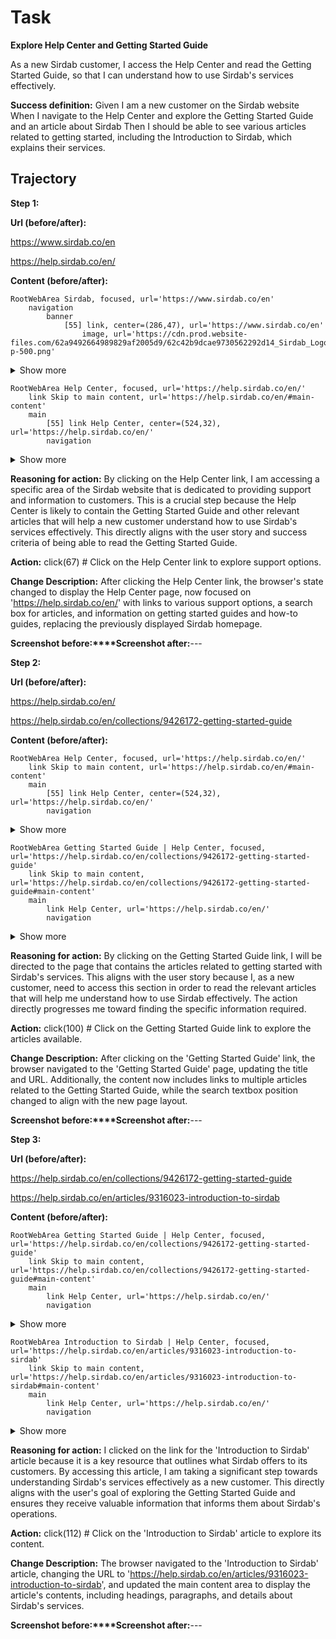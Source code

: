 # Task

**Explore Help Center and Getting Started Guide**

As a new Sirdab customer,
I access the Help Center and read the Getting Started Guide,
so that I can understand how to use Sirdab's services effectively.

**Success definition:** Given I am a new customer on the Sirdab website
When I navigate to the Help Center and explore the Getting Started Guide and an article about Sirdab
Then I should be able to see various articles related to getting started, including the Introduction to Sirdab, which explains their services.

## Trajectory

**Step 1:**

**Url (before/after):** 

https://www.sirdab.co/en

https://help.sirdab.co/en/

**Content (before/after):** 

```
RootWebArea Sirdab, focused, url='https://www.sirdab.co/en'
	navigation
		banner
			[55] link, center=(286,47), url='https://www.sirdab.co/en'
				image, url='https://cdn.prod.website-files.com/62a9492664989829af2005d9/62c42b9dcae9730562292d14_Sirdab_Logo_Arabic_English-p-500.png'
```
<details><summary>Show more</summary>

```
			navigation
				list
					listitem
						[67] link Help Center, center=(1026,47), url='http://help.sirdab.co/'
			[74] button English, center=(1624,47), expanded=False, hasPopup='menu'
			[79] link Sign Up, center=(1764,47), url='https://sirdab.app/sign-up'
		link, url='tel:+966555108176'
		heading Everything You Need For Your Logistics
		paragraph
			StaticText The easiest way to store, manage, and distribute your inventory from a single screen
		[95] link Get Started Today, center=(235,682), url='https://www.sirdab.co/contact-us-en'
		image, url='https://cdn.prod.website-files.com/62a9492664989829af2005d9/6578f9ce753a17ea237df3b9_sirdab-website%20header-p-1080.png'
	image, url='https://cdn.prod.website-files.com/62a9492664989829af2005d9/657675580c04aea897da3810_%25ARABICA_full_Logo.svg-p-500.png'
	image, url='https://cdn.prod.website-files.com/62a9492664989829af2005d9/657670371a78e1105b7e58ca_1190px-01_NUPCO_LOGO_DUAL_RGB-01-modified-fotor-bg-remover-20231210211230.png'
	image, url='https://cdn.prod.website-files.com/62a9492664989829af2005d9/658818a80016c05e38b2660d_1200x600wa-removebg-preview-modified%201.png'
	image, url='https://cdn.prod.website-files.com/62a9492664989829af2005d9/6577cf774fa1ee60fa0619e6_4912277d832b908c60106dfc795b4fb3%20(1)-p-500.jpg'
	image, url='https://cdn.prod.website-files.com/62a9492664989829af2005d9/658817d4966a3456e645fa50_1611734238_ratio.png'
	image, url='https://cdn.prod.website-files.com/62a9492664989829af2005d9/6577cd666064accb7ad57bac_1630640176148.jpeg'
	image, url='https://cdn.prod.website-files.com/62a9492664989829af2005d9/65881948928091ed17111e04_1697356583931%201.png'
	image, url='https://cdn.prod.website-files.com/62a9492664989829af2005d9/6577d0e24321b16ed241e2cd_btw_by_the_way_logo.jpeg'
	image, url='https://cdn.prod.website-files.com/62a9492664989829af2005d9/6577d803683056c14155329c_Burgeration_Logo.svg-modified%20(1).png'
	image, url='https://cdn.prod.website-files.com/62a9492664989829af2005d9/65767189def1994ed5f651b1_chalhoub-cs-logo-3-modified.png'
	image, url='https://cdn.prod.website-files.com/62a9492664989829af2005d9/6577d402f75049dbc6138840_download%20(6)%20(1).png'
	image, url='https://cdn.prod.website-files.com/62a9492664989829af2005d9/6577d5450b4f2cd963a2b79d_image%20(39)-p-500.png'
	image, url='https://cdn.prod.website-files.com/62a9492664989829af2005d9/658818478d81626463ee9f2a_image%20(43)-p-500.png'
	image, url='https://cdn.prod.website-files.com/62a9492664989829af2005d9/657667b6e56da3e44adabc3f_MBC_Group-p-500.png'
	image, url='https://cdn.prod.website-files.com/62a9492664989829af2005d9/657674af659c7fb855918d7b_musanadah_logo_new-modified-p-500.png'
	image, url='https://cdn.prod.website-files.com/62a9492664989829af2005d9/6577ccfbbf951f27e10fd3ed_Saudi-Sports-for-All-Federation--p-500.jpg'
	image, url='https://cdn.prod.website-files.com/62a9492664989829af2005d9/657675580c04aea897da3810_%25ARABICA_full_Logo.svg-p-500.png'
	image, url='https://cdn.prod.website-files.com/62a9492664989829af2005d9/657670371a78e1105b7e58ca_1190px-01_NUPCO_LOGO_DUAL_RGB-01-modified-fotor-bg-remover-20231210211230.png'
	image, url='https://cdn.prod.website-files.com/62a9492664989829af2005d9/658818a80016c05e38b2660d_1200x600wa-removebg-preview-modified%201.png'
	image, url='https://cdn.prod.website-files.com/62a9492664989829af2005d9/6577cf774fa1ee60fa0619e6_4912277d832b908c60106dfc795b4fb3%20(1)-p-500.jpg'
	image, url='https://cdn.prod.website-files.com/62a9492664989829af2005d9/658817d4966a3456e645fa50_1611734238_ratio.png'
	image, url='https://cdn.prod.website-files.com/62a9492664989829af2005d9/6577cd666064accb7ad57bac_1630640176148.jpeg'
	image, url='https://cdn.prod.website-files.com/62a9492664989829af2005d9/65881948928091ed17111e04_1697356583931%201.png'
	image, url='https://cdn.prod.website-files.com/62a9492664989829af2005d9/6577d0e24321b16ed241e2cd_btw_by_the_way_logo.jpeg'
	image, url='https://cdn.prod.website-files.com/62a9492664989829af2005d9/6577d803683056c14155329c_Burgeration_Logo.svg-modified%20(1).png'
	image, url='https://cdn.prod.website-files.com/62a9492664989829af2005d9/65767189def1994ed5f651b1_chalhoub-cs-logo-3-modified.png'
	image, url='https://cdn.prod.website-files.com/62a9492664989829af2005d9/6577d402f75049dbc6138840_download%20(6)%20(1).png'
	image, url='https://cdn.prod.website-files.com/62a9492664989829af2005d9/6577d5450b4f2cd963a2b79d_image%20(39)-p-500.png'
	image, url='https://cdn.prod.website-files.com/62a9492664989829af2005d9/658818478d81626463ee9f2a_image%20(43)-p-500.png'
	image, url='https://cdn.prod.website-files.com/62a9492664989829af2005d9/657667b6e56da3e44adabc3f_MBC_Group-p-500.png'
	image, url='https://cdn.prod.website-files.com/62a9492664989829af2005d9/657674af659c7fb855918d7b_musanadah_logo_new-modified-p-500.png'
	image, url='https://cdn.prod.website-files.com/62a9492664989829af2005d9/6577ccfbbf951f27e10fd3ed_Saudi-Sports-for-All-Federation--p-500.jpg'
	image, url='https://cdn.prod.website-files.com/62a9492664989829af2005d9/675b016599d78c2aadf9b2fa_icon-trucking.svg'
	heading Transport
		strong
	paragraph
		StaticText Move goods to and from warehouse within and between citiesWide variety of vehicles to meet any use-case
	image, url='https://cdn.prod.website-files.com/62a9492664989829af2005d9/675b016544b449a171106aac_icon-warehouse-1.svg'
	heading Store
		strong
	paragraph
		StaticText Dry, ambient, chilled, and frozen warehouses for monthly or long-term storageLicensed for various uses-cases and sectors (food, medical, cosmetics, hazardous materials)
	image, url='https://cdn.prod.website-files.com/62a9492664989829af2005d9/675b0166291d51d8959273b0_icon-custom-clearance-1.svg'
	heading Clear Customs
		strong
	paragraph
		StaticText Customs clearance at all ports of entry in the KingdomContinuous support from when your shipment leaves supplier till arrival at warehouse
	heading The Largest Network of Warehouses in Saudi Arabia
	paragraph
		StaticText Get connected with an affordable space that fits your needs
	image, url='https://cdn.prod.website-files.com/62a9492664989829af2005d9/65896b8358b3e7ed3909c3d2_warehouse.png'
	StaticText 800,000
	StaticText +
	heading SqM aggregated
	image, url='https://cdn.prod.website-files.com/62a9492664989829af2005d9/65896b7345b75ab5c8192806_user-heart-p-500.png'
	StaticText 900
	StaticText +
	heading Active Businesses
	image, url='https://cdn.prod.website-files.com/62a9492664989829af2005d9/65896aa19c1ad56db28baf50_location-pin-check8.png'
	StaticText 80
	StaticText +
	heading Active Locations
	link Get Started Today, url='http://www.sirdab.co/contact-us-en'
	heading How We Work
	paragraph
		StaticText Straightforward steps to get your space and optimize your supply chain
	heading Request
	heading Request Service
	paragraph
		StaticText Get in touch with one of our experts to review your needs and learn how we can help
	image, url='https://cdn.prod.website-files.com/62a9492664989829af2005d9/62b8c08d2f00917ab5fdba5d_img-request-1.svg'
	heading Pick up
	heading We will arrange pickups and supplier drop-offs of your items
	paragraph
		StaticText Our team will handle all of your logistics needs from and to our warehouses
	image, url='https://cdn.prod.website-files.com/62a9492664989829af2005d9/62b8c0d7009ec680fe8b8be4_img-arrange-1.svg'
	heading Store
	heading We'll store it safely
	paragraph
		StaticText Our team will assist in selecting the most ideal locations for storing your inventory whether it is dry, ambient, chilled or frozen
	image, url='https://cdn.prod.website-files.com/62a9492664989829af2005d9/62b8c15e8e2a46457d018f4f_img-monitor-1.svg'
	heading Manage & Analyze
	heading Manage and analyze your inventory through Sirdab portal
	paragraph
		StaticText Through our portal, you will be able to view inventory levels and weekly consumption by SKU, inbounds and outbounds activities
	image, url='https://cdn.prod.website-files.com/62a9492664989829af2005d9/62bc92190dd247f5849eeb4d_img-manage-2.svg'
	heading Distribute
	heading Distribute your inventory with a click of a button
	paragraph
		StaticText Distribute your inventory to branches, request LTL freight and manage deliveries to consumers, all through one platform
	image, url='https://cdn.prod.website-files.com/62a9492664989829af2005d9/62b8c285ec2e00422341f55e_img-delivered-1.svg'
	heading Frequently Asked Questions (FAQs)
	paragraph
		StaticText Get common questions answered below.
	button What is Sirdab?, expanded=False, hasPopup='menu'
		image, url='https://cdn.prod.website-files.com/62a9492664989829af2005d9/62af9b9de7f763b6ac65c575_icon-plus.svg'
	navigation What is Sirdab?
		paragraph
			StaticText Sirdab is a tech-ops focused startup offering on-demand warehousing and transportation / logistics solutions. We have built an end-to-end logistics platform that allows our clients to manage, optimize and distribute their inventory via a single dashboard.
	button What industries does Sirdab serve?, expanded=False, hasPopup='menu'
		image, url='https://cdn.prod.website-files.com/62a9492664989829af2005d9/62af9b9de7f763b6ac65c575_icon-plus.svg'
	navigation What industries does Sirdab serve?
		paragraph
			StaticText Sirdab serves SMEs in the retail, consumer goods, food and beverage, entertainment, and industrial and manufacturing industries.
	button Do you provide transportation and logistics services?, expanded=False, hasPopup='menu'
		image, url='https://cdn.prod.website-files.com/62a9492664989829af2005d9/62af9b9de7f763b6ac65c575_icon-plus.svg'
	navigation Do you provide transportation and logistics services?
		paragraph
			StaticText Yes, we provide all kinds of transportation you might need to move your goods.
	button Do you deliver outside of Riyadh?, expanded=False, hasPopup='menu'
		image, url='https://cdn.prod.website-files.com/62a9492664989829af2005d9/62af9b9de7f763b6ac65c575_icon-plus.svg'
	navigation Do you deliver outside of Riyadh?
		paragraph
			StaticText Yes, we deliver to all cities within Saudi Arabia, and soon beyond.
	button What can I store with Sirdab?, expanded=False, hasPopup='menu'
		image, url='https://cdn.prod.website-files.com/62a9492664989829af2005d9/62af9b9de7f763b6ac65c575_icon-plus.svg'
	navigation What can I store with Sirdab?
		paragraph
			StaticText Any dry, chilled or frozen goods. We got you covered across all.
	button Where are your warehouses located?, expanded=False, hasPopup='menu'
		image, url='https://cdn.prod.website-files.com/62a9492664989829af2005d9/62af9b9de7f763b6ac65c575_icon-plus.svg'
	navigation Where are your warehouses located?
		paragraph
			StaticText We are available in 80+ locations in Saudi Arabia covering 9 different cities. Our team will assist you with identifying the right warehouse based off your needs.
	heading Talk to an expert
	paragraph
		StaticText Get your space and optimize your supply chain
	link Get Started Today, url='https://www.sirdab.co/contact-us-en'
	link, url='https://www.linkedin.com/company/usesirdab/'
		image, url='https://cdn.prod.website-files.com/62a9492664989829af2005d9/62ad71d98dfd52643bc3e18c_icon-linkedin.svg'
	link, url='https://instagram.com/usesirdab'
		image, url='https://cdn.prod.website-files.com/62a9492664989829af2005d9/62ad71febb3c55a5a53d1bb0_icon-instagram.svg'
	heading Home
	link How We Work, url='https://www.sirdab.co/en#distribute'
	link FAQ, url='https://www.sirdab.co/en#faq'
	heading Other
	link Terms & Conditions, url='https://www.sirdab.co/tos'
	link Glossary, url='https://www.sirdab.co/glossary'
	StaticText All rights reserved. Sirdab © 2023
	generic
		[d] dialog Intercom live chat, center=(1876,1036), modal=False, title=Intercom live chat
```
</details>



```
RootWebArea Help Center, focused, url='https://help.sirdab.co/en/'
	link Skip to main content, url='https://help.sirdab.co/en/#main-content'
	main
		[55] link Help Center, center=(524,32), url='https://help.sirdab.co/en/'
		navigation
```
<details><summary>Show more</summary>

```
			[77] combobox value='English', center=(1390,36), contenteditable=True, expanded=False, hasPopup='menu', inner_text=العربية
English
				option العربية, selected=False
				option English, selected=True
			StaticText English
			button Change language
		heading Advice and answers from the Sirdab Team
		[92] textbox Search for articles..., center=(960,242), autocomplete=off, contenteditable=True, type=text
		list
			[100] link Getting Started Guide 7 articles, center=(960,409), inner_text=Getting Started Guide
7 articles, url='https://help.sirdab.co/en/collections/9426172-getting-started-guide'
				image, url='https://intercom.help/sirdab/assets/svg/icon:arr-sym-play-circle/0099CC'
				StaticText Getting Started Guide
				StaticText 7 articles
			[111] link How-to Guides Step-by-step guides on how to use Sirdab 9 articles, center=(960,561), inner_text=How-to Guides

Step-by-step guides on how to use Sirdab

9 articles, url='https://help.sirdab.co/en/collections/8345378-how-to-guides'
				image, url='https://intercom.help/sirdab/assets/svg/icon:charts-presentation-chart-bar/0099CC'
				StaticText How-to Guides
				paragraph
					StaticText Step-by-step guides on how to use Sirdab
				StaticText 9 articles
		[129] link Help Center, center=(960,1017), url='https://help.sirdab.co/en/'
	alert, atomic
	[136] button Open Intercom Messenger, center=(1876,1036)
		image
		image
```
</details>

**Reasoning for action:** By clicking on the Help Center link, I am accessing a specific area of the Sirdab website that is dedicated to providing support and information to customers. This is a crucial step because the Help Center is likely to contain the Getting Started Guide and other relevant articles that will help a new customer understand how to use Sirdab's services effectively. This directly aligns with the user story and success criteria of being able to read the Getting Started Guide.

**Action:** click(67) # Click on the Help Center link to explore support options.

**Change Description:** After clicking the Help Center link, the browser's state changed to display the Help Center page, now focused on 'https://help.sirdab.co/en/' with links to various support options, a search box for articles, and information on getting started guides and how-to guides, replacing the previously displayed Sirdab homepage.

**Screenshot before:****Screenshot after:**---

**Step 2:**

**Url (before/after):** 

https://help.sirdab.co/en/

https://help.sirdab.co/en/collections/9426172-getting-started-guide

**Content (before/after):** 

```
RootWebArea Help Center, focused, url='https://help.sirdab.co/en/'
	link Skip to main content, url='https://help.sirdab.co/en/#main-content'
	main
		[55] link Help Center, center=(524,32), url='https://help.sirdab.co/en/'
		navigation
```
<details><summary>Show more</summary>

```
			[77] combobox value='English', center=(1390,36), contenteditable=True, expanded=False, hasPopup='menu', inner_text=العربية
English
				option العربية, selected=False
				option English, selected=True
			StaticText English
			button Change language
		heading Advice and answers from the Sirdab Team
		[92] textbox Search for articles..., center=(960,242), autocomplete=off, contenteditable=True, type=text
		list
			[100] link Getting Started Guide 7 articles, center=(960,409), inner_text=Getting Started Guide
7 articles, url='https://help.sirdab.co/en/collections/9426172-getting-started-guide'
				image, url='https://intercom.help/sirdab/assets/svg/icon:arr-sym-play-circle/0099CC'
				StaticText Getting Started Guide
				StaticText 7 articles
			[111] link How-to Guides Step-by-step guides on how to use Sirdab 9 articles, center=(960,561), inner_text=How-to Guides

Step-by-step guides on how to use Sirdab

9 articles, url='https://help.sirdab.co/en/collections/8345378-how-to-guides'
				image, url='https://intercom.help/sirdab/assets/svg/icon:charts-presentation-chart-bar/0099CC'
				StaticText How-to Guides
				paragraph
					StaticText Step-by-step guides on how to use Sirdab
				StaticText 9 articles
		[129] link Help Center, center=(960,1017), url='https://help.sirdab.co/en/'
	alert, atomic
	[136] button Open Intercom Messenger, center=(1876,1036)
		image
		image
```
</details>



```
RootWebArea Getting Started Guide | Help Center, focused, url='https://help.sirdab.co/en/collections/9426172-getting-started-guide'
	link Skip to main content, url='https://help.sirdab.co/en/collections/9426172-getting-started-guide#main-content'
	main
		link Help Center, url='https://help.sirdab.co/en/'
		navigation
```
<details><summary>Show more</summary>

```
			[75] combobox value='English', center=(1390,36), contenteditable=True, expanded=False, hasPopup='menu', inner_text=العربية
English
				option العربية, selected=False
				option English, selected=True
			StaticText English
			button Change language
		[54] span, center=(524,32), inner_text=Help Center
		[89] textbox Search for articles..., center=(960,119), autocomplete=off, contenteditable=True, type=text
		[95] link All Collections, center=(531,234), url='https://help.sirdab.co/en/'
		StaticText Getting Started Guide
		image, url='https://intercom.help/sirdab/assets/svg/icon:arr-sym-play-circle/0099CC'
		StaticText Getting Started Guide
		StaticText 7 articles
		[112] link Introduction to Sirdab, center=(960,501), url='https://help.sirdab.co/en/articles/9316023-introduction-to-sirdab'
			image
		[117] link How does Sirdab price its services?, center=(960,551), url='https://help.sirdab.co/en/articles/9409121-how-does-sirdab-price-its-services'
			image
		[122] link How Does Sirdab Operate Warehouses?, center=(960,601), url='https://help.sirdab.co/en/articles/9409117-how-does-sirdab-operate-warehouses'
			image
		[127] link Should I Rent My Own Warehouse or Outsource Warehousing?, center=(960,650), url='https://help.sirdab.co/en/articles/9316025-should-i-rent-my-own-warehouse-or-outsource-warehousing'
			image
		[132] link How Does Sirdab Calculate Space Utilization?, center=(960,700), url='https://help.sirdab.co/en/articles/9409120-how-does-sirdab-calculate-space-utilization'
			image
		[137] link Why Choose Sirdab Over a Traditional 3PL for Your Warehousing and Logistics Needs?, center=(960,749), url='https://help.sirdab.co/en/articles/9316027-why-choose-sirdab-over-a-traditional-3pl-for-your-warehousing-and-logistics-needs'
			image
		[142] link Would I Get the Same Experience Working Directly with a 3PL as I Would Through Sirdab?, center=(960,799), url='https://help.sirdab.co/en/articles/9316026-would-i-get-the-same-experience-working-directly-with-a-3pl-as-i-would-through-sirdab'
			image
		[153] link Help Center, center=(960,1017), url='https://help.sirdab.co/en/'
	alert, atomic
	[159] button Open Intercom Messenger, center=(1876,1036)
		image
		image
```
</details>

**Reasoning for action:** By clicking on the Getting Started Guide link, I will be directed to the page that contains the articles related to getting started with Sirdab's services. This aligns with the user story because I, as a new customer, need to access this section in order to read the relevant articles that will help me understand how to use Sirdab effectively. The action directly progresses me toward finding the specific information required.

**Action:** click(100) # Click on the Getting Started Guide link to explore the articles available.

**Change Description:** After clicking on the 'Getting Started Guide' link, the browser navigated to the 'Getting Started Guide' page, updating the title and URL. Additionally, the content now includes links to multiple articles related to the Getting Started Guide, while the search textbox position changed to align with the new page layout.

**Screenshot before:****Screenshot after:**---

**Step 3:**

**Url (before/after):** 

https://help.sirdab.co/en/collections/9426172-getting-started-guide

https://help.sirdab.co/en/articles/9316023-introduction-to-sirdab

**Content (before/after):** 

```
RootWebArea Getting Started Guide | Help Center, focused, url='https://help.sirdab.co/en/collections/9426172-getting-started-guide'
	link Skip to main content, url='https://help.sirdab.co/en/collections/9426172-getting-started-guide#main-content'
	main
		link Help Center, url='https://help.sirdab.co/en/'
		navigation
```
<details><summary>Show more</summary>

```
			[75] combobox value='English', center=(1390,36), contenteditable=True, expanded=False, hasPopup='menu', inner_text=العربية
English
				option العربية, selected=False
				option English, selected=True
			StaticText English
			button Change language
		[54] span, center=(524,32), inner_text=Help Center
		[89] textbox Search for articles..., center=(960,119), autocomplete=off, contenteditable=True, type=text
		[95] link All Collections, center=(531,234), url='https://help.sirdab.co/en/'
		StaticText Getting Started Guide
		image, url='https://intercom.help/sirdab/assets/svg/icon:arr-sym-play-circle/0099CC'
		StaticText Getting Started Guide
		StaticText 7 articles
		[112] link Introduction to Sirdab, center=(960,501), url='https://help.sirdab.co/en/articles/9316023-introduction-to-sirdab'
			image
		[117] link How does Sirdab price its services?, center=(960,551), url='https://help.sirdab.co/en/articles/9409121-how-does-sirdab-price-its-services'
			image
		[122] link How Does Sirdab Operate Warehouses?, center=(960,601), url='https://help.sirdab.co/en/articles/9409117-how-does-sirdab-operate-warehouses'
			image
		[127] link Should I Rent My Own Warehouse or Outsource Warehousing?, center=(960,650), url='https://help.sirdab.co/en/articles/9316025-should-i-rent-my-own-warehouse-or-outsource-warehousing'
			image
		[132] link How Does Sirdab Calculate Space Utilization?, center=(960,700), url='https://help.sirdab.co/en/articles/9409120-how-does-sirdab-calculate-space-utilization'
			image
		[137] link Why Choose Sirdab Over a Traditional 3PL for Your Warehousing and Logistics Needs?, center=(960,749), url='https://help.sirdab.co/en/articles/9316027-why-choose-sirdab-over-a-traditional-3pl-for-your-warehousing-and-logistics-needs'
			image
		[142] link Would I Get the Same Experience Working Directly with a 3PL as I Would Through Sirdab?, center=(960,799), url='https://help.sirdab.co/en/articles/9316026-would-i-get-the-same-experience-working-directly-with-a-3pl-as-i-would-through-sirdab'
			image
		[153] link Help Center, center=(960,1017), url='https://help.sirdab.co/en/'
	alert, atomic
	[159] button Open Intercom Messenger, center=(1876,1036)
		image
		image
```
</details>



```
RootWebArea Introduction to Sirdab | Help Center, focused, url='https://help.sirdab.co/en/articles/9316023-introduction-to-sirdab'
	link Skip to main content, url='https://help.sirdab.co/en/articles/9316023-introduction-to-sirdab#main-content'
	main
		link Help Center, url='https://help.sirdab.co/en/'
		navigation
```
<details><summary>Show more</summary>

```
			[80] combobox value='English', center=(1390,36), contenteditable=True, expanded=False, hasPopup='menu', inner_text=العربية
English
				option العربية, selected=False
				option English, selected=True
			StaticText English
			button Change language
		[59] span, center=(524,32), inner_text=Help Center
		[94] textbox Search for articles..., center=(960,119), autocomplete=off, contenteditable=True, type=text
		[109] link Welcome to Sirdab!, center=(1361,312), url='https://help.sirdab.co/en/articles/9316023-introduction-to-sirdab#h_9852116204'
		[113] link All Collections, center=(531,234), url='https://help.sirdab.co/en/'
		[116] link Getting Started Guide, center=(672,234), url='https://help.sirdab.co/en/collections/9426172-getting-started-guide'
		StaticText Introduction to Sirdab
		StaticText Introduction to Sirdab
		StaticText Updated over a year ago
		article
			heading Welcome to Sirdab!
			paragraph
			paragraph
				StaticText Sirdab is a tech-ops focused startup offering cloud warehousing and transportation services. We have built an end-to-end logistics platform that allows businesses to acquire dry, ambient, chilled, and frozen warehousing space within 48 hours, as well as manage, optimize, and distribute inventory via a single platform.
			paragraph
			paragraph
				StaticText Sirdab offers more than 80 warehousing location in Saudi Arabia. The warehouses are fully operated by a specialized team.
			paragraph
			paragraph
				StaticText Sirdab offers an alternative solution to:
			list
				[157] listitem, center=(816,723), inner_text=Renting, equipping, and operating your own warehouse 
					ListMarker 0.
					paragraph
						StaticText Renting, equipping, and operating your own warehouse
				[160] listitem, center=(816,747), inner_text=Working with a traditional 3PL provider. ]
					ListMarker 0.
					paragraph
						StaticText Working with a traditional 3PL provider. ]
			paragraph
			paragraph
				StaticText In addition, we offer bulk transportation trips to move inventory all over the kingdom.
			paragraph
			paragraph
				StaticText To get a quote from Sirdab, you can sign up and browse our available warehouses. Be ready, we need to know from you:
			list
				[173] listitem, center=(816,926), inner_text=The type of product and how it is stored.
					ListMarker 0.
					paragraph
						StaticText The type of product and how it is stored.
				[176] listitem, center=(816,950), inner_text=The volume of the storage (number of square meters or pallets needed).
					ListMarker 0.
					paragraph
						StaticText The volume of the storage (number of square meters or pallets needed).
				[179] listitem, center=(816,975), inner_text=The location and type of warehouse.
					ListMarker 0.
					paragraph
						StaticText The location and type of warehouse.
			paragraph
				StaticText To discover how Sirdab can streamline your warehousing and logistics operations while minimizing costs,
				[185] link get an instant quote, center=(680,1039), inner_text= get an instant quote, url='https://sirdab.app/'
				StaticText today and take the first step towards a more efficient, scalable storage solution.
			paragraph
			link Explore the Platform Today, url='https://sirdab.app/'
			paragraph
		StaticText Did this answer your question?
		button Disappointed Reaction
			StaticText 😞
		button Neutral Reaction
			StaticText 😐
		button Smiley Reaction
			StaticText 😃
		link Help Center, url='https://help.sirdab.co/en/'
	alert, atomic
	[212] button Open Intercom Messenger, center=(1876,1036)
		image
		image
```
</details>

**Reasoning for action:** I clicked on the link for the 'Introduction to Sirdab' article because it is a key resource that outlines what Sirdab offers to its customers. By accessing this article, I am taking a significant step towards understanding Sirdab's services effectively as a new customer. This directly aligns with the user's goal of exploring the Getting Started Guide and ensures they receive valuable information that informs them about Sirdab's operations.

**Action:** click(112) # Click on the 'Introduction to Sirdab' article to explore its content.

**Change Description:** The browser navigated to the 'Introduction to Sirdab' article, changing the URL to 'https://help.sirdab.co/en/articles/9316023-introduction-to-sirdab', and updated the main content area to display the article's contents, including headings, paragraphs, and details about Sirdab's services.

**Screenshot before:****Screenshot after:**---

